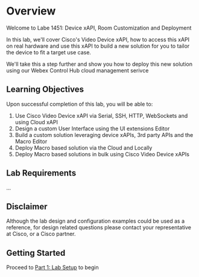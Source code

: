 # Overview

Welcome to Labe 1451: Device xAPI, Room Customization and Deployment

In this lab, we'll cover Cisco's Video Device xAPI, how to access this xAPI on real hardware and use this xAPI to build a new solution for you to tailor the device to fit a target use case.

We'll take this a step further and show you how to deploy this new solution using our Webex Control Hub cloud management serivce

## Learning Objectives

Upon successful completion of this lab, you will be able to:
1.	Use Cisco Video Device xAPI via Serial, SSH, HTTP, WebSockets and using Cloud xAPI
2.  Design a custom User Interface using the UI extensions Editor 
3.  Build a custom solution leveraging device xAPIs, 3rd party APIs and the Macro Editor
4.  Deploy Macro based solution via the Cloud and Locally
5.  Deploy Macro based solutions in bulk using Cisco Video Device xAPIs


## Lab Requirements

...

## Disclaimer

Although the lab design and configuration examples could be used as a reference, for design related questions please contact your representative at Cisco, or a Cisco partner.

## Getting Started

Proceed to [Part 1: Lab Setup](https://webexcc-sa.github.io/LAB-1451/wx1_1451_part_1/) to begin
